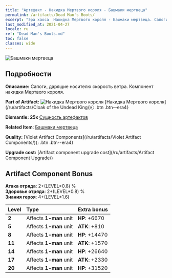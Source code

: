 ```yaml
---
title: "Артефакт - Накидка Мертвого короля - Башмаки мертвеца"
permalink: /artifacts/Dead Man's Boots/
excerpt: "Эра хаоса  Накидка Мертвого короля - Башмаки мертвеца. Сапоги, дарящие носителю скорость ветра. Компонент накидки Мертвого короля."
last_modified_at: 2021-04-27
locale: ru
ref: "Dead Man's Boots.md"
toc: false
classes: wide
---
```


 ![Башмаки мертвеца](/images/t/artifact_40323.png)



## Подробности

 **Описание:** Сапоги, дарящие носителю скорость ветра. Компонент накидки Мертвого короля.

 **Part of Artifact:** ![Накидка Мертвого короля](/images/t/icon_artifact_32.png) [Накидка Мертвого короля](/ru/artifacts/Cloak of the Undead King/){: .btn .btn--era4}

 **Dismantle: 25x** [Сущность артефактов](/ItemsRU/con_905/)

 **Related Item**: [Башмаки мертвеца](/ItemsRU/art_131/)

 **Quality:** [Violet Artifact Components](/ru/artifacts/Violet Artifact Components/){: .btn .btn--era4}

 **Upgrade cost:** [Artifact component upgrade cost](/ru/artifacts/Artifact Component Upgrade/)

## Artifact Component Bonus

  **Атака отряда**: 2+(LEVEL\*0.8) %<br/>**Здоровье отряда**: 2+(LEVEL\*0.8) %<br/>**Знания героя**: 4+(LEVEL\*1.6)

  |  Level  | Type |    Extra bonus  | 
  |:--------|:-----|:----------------| 
  | **2** | Affects **1-man** unit | **HP**: +6670 | 
  | **5** | Affects **1-man** unit | **ATK**: +810 | 
  | **8** | Affects **1-man** unit | **HP**: +14470 | 
  | **11** | Affects **1-man** unit | **ATK**: +1570 | 
  | **14** | Affects **1-man** unit | **HP**: +26640 | 
  | **17** | Affects **1-man** unit | **ATK**: +2330 | 
  | **20** | Affects **1-man** unit | **HP**: +31520 | 
